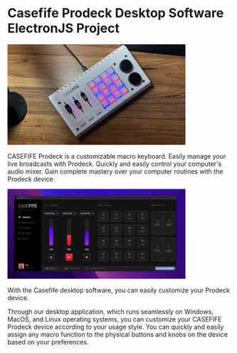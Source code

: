 # Casefife Prodeck Desktop Software ElectronJS Project

<img src="img/product.jpg" alt="Casefife Prodeck Desktop Software ElectronJS Project" width="400" />


CASEFIFE Prodeck is a customizable macro keyboard. Easily manage your live broadcasts with Prodeck. Quickly and easily control your computer's audio mixer. Gain complete mastery over your computer routines with the Prodeck device

<img src="img/software.png" alt="Casefife Prodeck Desktop Software ElectronJS Project" width="400" />

With the Casefife desktop software, you can easily customize your Prodeck device.

Through our desktop application, which runs seamlessly on Windows, MacOS, and Linux operating systems, you can customize your CASEFIFE Prodeck device according to your usage style. You can quickly and easily assign any macro function to the physical buttons and knobs on the device based on your preferences.